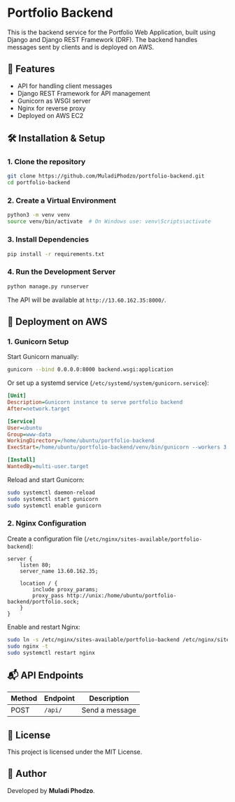 # Portfolio Backend

This is the backend service for the Portfolio Web Application, built using Django and Django REST Framework (DRF). The backend handles messages sent by clients and is deployed on AWS.

## 🚀 Features
- API for handling client messages
- Django REST Framework for API management
- Gunicorn as WSGI server
- Nginx for reverse proxy
- Deployed on AWS EC2

## 🛠️ Installation & Setup

### 1. Clone the repository
```bash
git clone https://github.com/MuladiPhodzo/portfolio-backend.git
cd portfolio-backend
```

### 2. Create a Virtual Environment
```bash
python3 -m venv venv
source venv/bin/activate  # On Windows use: venv\Scripts\activate
```

### 3. Install Dependencies
```bash
pip install -r requirements.txt
```


### 4. Run the Development Server
```bash
python manage.py runserver
```
The API will be available at `http://13.60.162.35:8000/`.

## 🚀 Deployment on AWS

### 1. Gunicorn Setup
Start Gunicorn manually:
```bash
gunicorn --bind 0.0.0.0:8000 backend.wsgi:application
```
Or set up a systemd service (`/etc/systemd/system/gunicorn.service`):
```ini
[Unit]
Description=Gunicorn instance to serve portfolio backend
After=network.target

[Service]
User=ubuntu
Group=www-data
WorkingDirectory=/home/ubuntu/portfolio-backend
ExecStart=/home/ubuntu/portfolio-backend/venv/bin/gunicorn --workers 3 --bind unix:/home/ubuntu/portfolio-backend/portfolio.sock backend.wsgi:application

[Install]
WantedBy=multi-user.target
```
Reload and start Gunicorn:
```bash
sudo systemctl daemon-reload
sudo systemctl start gunicorn
sudo systemctl enable gunicorn
```

### 2. Nginx Configuration
Create a configuration file (`/etc/nginx/sites-available/portfolio-backend`):
```nginx
server {
    listen 80;
    server_name 13.60.162.35;

    location / {
        include proxy_params;
        proxy_pass http://unix:/home/ubuntu/portfolio-backend/portfolio.sock;
    }
}
```
Enable and restart Nginx:
```bash
sudo ln -s /etc/nginx/sites-available/portfolio-backend /etc/nginx/sites-enabled
sudo nginx -t
sudo systemctl restart nginx
```

## 📬 API Endpoints
| Method | Endpoint | Description |
|--------|---------|-------------|
| POST | `/api/` | Send a message |

## 📜 License
This project is licensed under the MIT License.

## 👤 Author
Developed by **Muladi Phodzo**.

